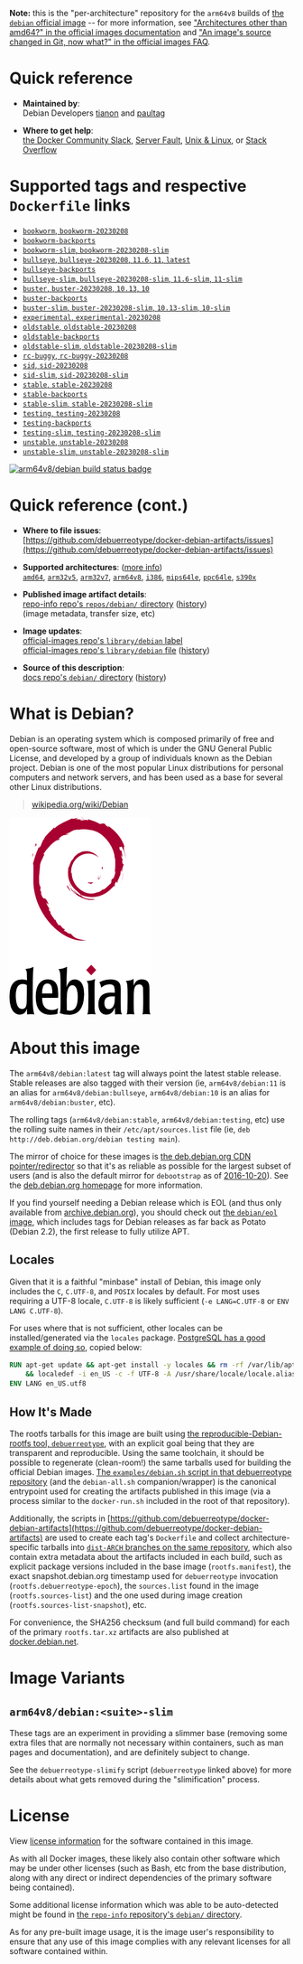 <!--

********************************************************************************

WARNING:

    DO NOT EDIT "debian/README.md"

    IT IS AUTO-GENERATED

    (from the other files in "debian/" combined with a set of templates)

********************************************************************************

-->

**Note:** this is the "per-architecture" repository for the `arm64v8` builds of [the `debian` official image](https://hub.docker.com/_/debian) -- for more information, see ["Architectures other than amd64?" in the official images documentation](https://github.com/docker-library/official-images#architectures-other-than-amd64) and ["An image's source changed in Git, now what?" in the official images FAQ](https://github.com/docker-library/faq#an-images-source-changed-in-git-now-what).

# Quick reference

-	**Maintained by**:  
	Debian Developers [tianon](https://qa.debian.org/developer.php?login=tianon) and [paultag](https://qa.debian.org/developer.php?login=paultag)

-	**Where to get help**:  
	[the Docker Community Slack](https://dockr.ly/comm-slack), [Server Fault](https://serverfault.com/help/on-topic), [Unix & Linux](https://unix.stackexchange.com/help/on-topic), or [Stack Overflow](https://stackoverflow.com/help/on-topic)

# Supported tags and respective `Dockerfile` links

-	[`bookworm`, `bookworm-20230208`](https://github.com/debuerreotype/docker-debian-artifacts/blob/193ea80df4b0e9d5f7700f537c807d0db368d909/bookworm/Dockerfile)
-	[`bookworm-backports`](https://github.com/debuerreotype/docker-debian-artifacts/blob/193ea80df4b0e9d5f7700f537c807d0db368d909/bookworm/backports/Dockerfile)
-	[`bookworm-slim`, `bookworm-20230208-slim`](https://github.com/debuerreotype/docker-debian-artifacts/blob/193ea80df4b0e9d5f7700f537c807d0db368d909/bookworm/slim/Dockerfile)
-	[`bullseye`, `bullseye-20230208`, `11.6`, `11`, `latest`](https://github.com/debuerreotype/docker-debian-artifacts/blob/193ea80df4b0e9d5f7700f537c807d0db368d909/bullseye/Dockerfile)
-	[`bullseye-backports`](https://github.com/debuerreotype/docker-debian-artifacts/blob/193ea80df4b0e9d5f7700f537c807d0db368d909/bullseye/backports/Dockerfile)
-	[`bullseye-slim`, `bullseye-20230208-slim`, `11.6-slim`, `11-slim`](https://github.com/debuerreotype/docker-debian-artifacts/blob/193ea80df4b0e9d5f7700f537c807d0db368d909/bullseye/slim/Dockerfile)
-	[`buster`, `buster-20230208`, `10.13`, `10`](https://github.com/debuerreotype/docker-debian-artifacts/blob/193ea80df4b0e9d5f7700f537c807d0db368d909/buster/Dockerfile)
-	[`buster-backports`](https://github.com/debuerreotype/docker-debian-artifacts/blob/193ea80df4b0e9d5f7700f537c807d0db368d909/buster/backports/Dockerfile)
-	[`buster-slim`, `buster-20230208-slim`, `10.13-slim`, `10-slim`](https://github.com/debuerreotype/docker-debian-artifacts/blob/193ea80df4b0e9d5f7700f537c807d0db368d909/buster/slim/Dockerfile)
-	[`experimental`, `experimental-20230208`](https://github.com/debuerreotype/docker-debian-artifacts/blob/193ea80df4b0e9d5f7700f537c807d0db368d909/experimental/Dockerfile)
-	[`oldstable`, `oldstable-20230208`](https://github.com/debuerreotype/docker-debian-artifacts/blob/193ea80df4b0e9d5f7700f537c807d0db368d909/oldstable/Dockerfile)
-	[`oldstable-backports`](https://github.com/debuerreotype/docker-debian-artifacts/blob/193ea80df4b0e9d5f7700f537c807d0db368d909/oldstable/backports/Dockerfile)
-	[`oldstable-slim`, `oldstable-20230208-slim`](https://github.com/debuerreotype/docker-debian-artifacts/blob/193ea80df4b0e9d5f7700f537c807d0db368d909/oldstable/slim/Dockerfile)
-	[`rc-buggy`, `rc-buggy-20230208`](https://github.com/debuerreotype/docker-debian-artifacts/blob/193ea80df4b0e9d5f7700f537c807d0db368d909/rc-buggy/Dockerfile)
-	[`sid`, `sid-20230208`](https://github.com/debuerreotype/docker-debian-artifacts/blob/193ea80df4b0e9d5f7700f537c807d0db368d909/sid/Dockerfile)
-	[`sid-slim`, `sid-20230208-slim`](https://github.com/debuerreotype/docker-debian-artifacts/blob/193ea80df4b0e9d5f7700f537c807d0db368d909/sid/slim/Dockerfile)
-	[`stable`, `stable-20230208`](https://github.com/debuerreotype/docker-debian-artifacts/blob/193ea80df4b0e9d5f7700f537c807d0db368d909/stable/Dockerfile)
-	[`stable-backports`](https://github.com/debuerreotype/docker-debian-artifacts/blob/193ea80df4b0e9d5f7700f537c807d0db368d909/stable/backports/Dockerfile)
-	[`stable-slim`, `stable-20230208-slim`](https://github.com/debuerreotype/docker-debian-artifacts/blob/193ea80df4b0e9d5f7700f537c807d0db368d909/stable/slim/Dockerfile)
-	[`testing`, `testing-20230208`](https://github.com/debuerreotype/docker-debian-artifacts/blob/193ea80df4b0e9d5f7700f537c807d0db368d909/testing/Dockerfile)
-	[`testing-backports`](https://github.com/debuerreotype/docker-debian-artifacts/blob/193ea80df4b0e9d5f7700f537c807d0db368d909/testing/backports/Dockerfile)
-	[`testing-slim`, `testing-20230208-slim`](https://github.com/debuerreotype/docker-debian-artifacts/blob/193ea80df4b0e9d5f7700f537c807d0db368d909/testing/slim/Dockerfile)
-	[`unstable`, `unstable-20230208`](https://github.com/debuerreotype/docker-debian-artifacts/blob/193ea80df4b0e9d5f7700f537c807d0db368d909/unstable/Dockerfile)
-	[`unstable-slim`, `unstable-20230208-slim`](https://github.com/debuerreotype/docker-debian-artifacts/blob/193ea80df4b0e9d5f7700f537c807d0db368d909/unstable/slim/Dockerfile)

[![arm64v8/debian build status badge](https://img.shields.io/jenkins/s/https/doi-janky.infosiftr.net/job/multiarch/job/arm64v8/job/debian.svg?label=arm64v8/debian%20%20build%20job)](https://doi-janky.infosiftr.net/job/multiarch/job/arm64v8/job/debian/)

# Quick reference (cont.)

-	**Where to file issues**:  
	[https://github.com/debuerreotype/docker-debian-artifacts/issues](https://github.com/debuerreotype/docker-debian-artifacts/issues)

-	**Supported architectures**: ([more info](https://github.com/docker-library/official-images#architectures-other-than-amd64))  
	[`amd64`](https://hub.docker.com/r/amd64/debian/), [`arm32v5`](https://hub.docker.com/r/arm32v5/debian/), [`arm32v7`](https://hub.docker.com/r/arm32v7/debian/), [`arm64v8`](https://hub.docker.com/r/arm64v8/debian/), [`i386`](https://hub.docker.com/r/i386/debian/), [`mips64le`](https://hub.docker.com/r/mips64le/debian/), [`ppc64le`](https://hub.docker.com/r/ppc64le/debian/), [`s390x`](https://hub.docker.com/r/s390x/debian/)

-	**Published image artifact details**:  
	[repo-info repo's `repos/debian/` directory](https://github.com/docker-library/repo-info/blob/master/repos/debian) ([history](https://github.com/docker-library/repo-info/commits/master/repos/debian))  
	(image metadata, transfer size, etc)

-	**Image updates**:  
	[official-images repo's `library/debian` label](https://github.com/docker-library/official-images/issues?q=label%3Alibrary%2Fdebian)  
	[official-images repo's `library/debian` file](https://github.com/docker-library/official-images/blob/master/library/debian) ([history](https://github.com/docker-library/official-images/commits/master/library/debian))

-	**Source of this description**:  
	[docs repo's `debian/` directory](https://github.com/docker-library/docs/tree/master/debian) ([history](https://github.com/docker-library/docs/commits/master/debian))

# What is Debian?

Debian is an operating system which is composed primarily of free and open-source software, most of which is under the GNU General Public License, and developed by a group of individuals known as the Debian project. Debian is one of the most popular Linux distributions for personal computers and network servers, and has been used as a base for several other Linux distributions.

> [wikipedia.org/wiki/Debian](https://en.wikipedia.org/wiki/Debian)

![logo](https://raw.githubusercontent.com/docker-library/docs/b449be7df57e9ed9086bb5821bfb5d6cdc5d67a4/debian/logo.png)

# About this image

The `arm64v8/debian:latest` tag will always point the latest stable release. Stable releases are also tagged with their version (ie, `arm64v8/debian:11` is an alias for `arm64v8/debian:bullseye`, `arm64v8/debian:10` is an alias for `arm64v8/debian:buster`, etc).

The rolling tags (`arm64v8/debian:stable`, `arm64v8/debian:testing`, etc) use the rolling suite names in their `/etc/apt/sources.list` file (ie, `deb http://deb.debian.org/debian testing main`).

The mirror of choice for these images is [the deb.debian.org CDN pointer/redirector](https://deb.debian.org) so that it's as reliable as possible for the largest subset of users (and is also the default mirror for `debootstrap` as of [2016-10-20](https://anonscm.debian.org/cgit/d-i/debootstrap.git/commit/?id=9e8bc60ad1ccf3a25ce7890526b70059f3e770de)). See the [deb.debian.org homepage](https://deb.debian.org) for more information.

If you find yourself needing a Debian release which is EOL (and thus only available from [archive.debian.org](http://archive.debian.org)), you should check out [the `debian/eol` image](https://hub.docker.com/r/debian/eol/), which includes tags for Debian releases as far back as Potato (Debian 2.2), the first release to fully utilize APT.

## Locales

Given that it is a faithful "minbase" install of Debian, this image only includes the `C`, `C.UTF-8`, and `POSIX` locales by default. For most uses requiring a UTF-8 locale, `C.UTF-8` is likely sufficient (`-e LANG=C.UTF-8` or `ENV LANG C.UTF-8`).

For uses where that is not sufficient, other locales can be installed/generated via the `locales` package. [PostgreSQL has a good example of doing so](https://github.com/docker-library/postgres/blob/69bc540ecfffecce72d49fa7e4a46680350037f9/9.6/Dockerfile#L21-L24), copied below:

```dockerfile
RUN apt-get update && apt-get install -y locales && rm -rf /var/lib/apt/lists/* \
	&& localedef -i en_US -c -f UTF-8 -A /usr/share/locale/locale.alias en_US.UTF-8
ENV LANG en_US.utf8
```

## How It's Made

The rootfs tarballs for this image are built using [the reproducible-Debian-rootfs tool, `debuerreotype`](https://github.com/debuerreotype/debuerreotype), with an explicit goal being that they are transparent and reproducible. Using the same toolchain, it should be possible to regenerate (clean-room!) the same tarballs used for building the official Debian images. [The `examples/debian.sh` script in that debuerreotype repository](https://github.com/debuerreotype/debuerreotype/blob/master/examples/debian.sh) (and the `debian-all.sh` companion/wrapper) is the canonical entrypoint used for creating the artifacts published in this image (via a process similar to the `docker-run.sh` included in the root of that repository).

Additionally, the scripts in [https://github.com/debuerreotype/docker-debian-artifacts](https://github.com/debuerreotype/docker-debian-artifacts) are used to create each tag's `Dockerfile` and collect architecture-specific tarballs into [`dist-ARCH` branches on the same repository](https://github.com/debuerreotype/docker-debian-artifacts/branches), which also contain extra metadata about the artifacts included in each build, such as explicit package versions included in the base image (`rootfs.manifest`), the exact snapshot.debian.org timestamp used for `debuerreotype` invocation (`rootfs.debuerreotype-epoch`), the `sources.list` found in the image (`rootfs.sources-list`) and the one used during image creation (`rootfs.sources-list-snapshot`), etc.

For convenience, the SHA256 checksum (and full build command) for each of the primary `rootfs.tar.xz` artifacts are also published at [docker.debian.net](https://docker.debian.net/).

# Image Variants

## `arm64v8/debian:<suite>-slim`

These tags are an experiment in providing a slimmer base (removing some extra files that are normally not necessary within containers, such as man pages and documentation), and are definitely subject to change.

See the `debuerreotype-slimify` script (`debuerreotype` linked above) for more details about what gets removed during the "slimification" process.

# License

View [license information](https://www.debian.org/social_contract#guidelines) for the software contained in this image.

As with all Docker images, these likely also contain other software which may be under other licenses (such as Bash, etc from the base distribution, along with any direct or indirect dependencies of the primary software being contained).

Some additional license information which was able to be auto-detected might be found in [the `repo-info` repository's `debian/` directory](https://github.com/docker-library/repo-info/tree/master/repos/debian).

As for any pre-built image usage, it is the image user's responsibility to ensure that any use of this image complies with any relevant licenses for all software contained within.
